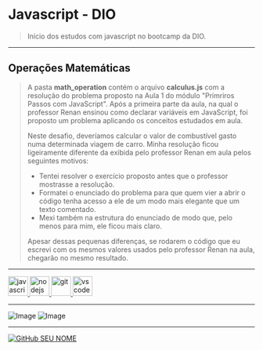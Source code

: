 # **Javascript - DIO**

> Início dos estudos com javascript no bootcamp da DIO.
>
---
## **Operações Matemáticas**
> A pasta **math_operation** contém o arquivo **calculus.js** com a resolução do problema proposto na Aula 1 do módulo "Primriros Passos com JavaScript". Após a primeira parte da aula, na qual o professor Renan ensinou como declarar variáveis em JavaScript, foi proposto um problema aplicando os conceitos estudados em aula.
> 
>Neste desafio, deveríamos calcular o valor de combustível gasto numa determinada viagem de carro. Minha resolução ficou ligeiramente diferente da exibida pelo professor Renan em aula pelos seguintes motivos:
>
> - Tentei resolver o exercício proposto antes que o professor mostrasse a resolução.
> - Formatei o enunciado do problema para que quem vier a abrir o código tenha acesso a ele de um modo mais elegante que um texto comentado.
> - Mexi também na estrutura do enunciado de modo que, pelo menos para mim, ele ficou mais claro.
>
> Apesar dessas pequenas diferenças, se rodarem o código que eu escrevi com os mesmos valores usados pelo professor Renan na aula, chegarão no mesmo resultado.
---

<a href="https://developer.mozilla.org/en-US/docs/Web/JavaScript">
      <img src="https://cdn.jsdelivr.net/gh/devicons/devicon/icons/javascript/javascript-original.svg" alt="javascript" width="40" height="40"/>
   </a>
<a href="https://nodejs.org">
      <img src="https://cdn.jsdelivr.net/gh/devicons/devicon/icons/nodejs/nodejs-original.svg" alt="nodejs" width="40" height="40"/>
   </a>   
 <a href="https://git-scm.com/">
      <img src="https://cdn.jsdelivr.net/gh/devicons/devicon/icons/git/git-original.svg" alt="git" width="40" height="40"/>
   </a>  
   <a href="https://code.visualstudio.com/">
      <img src="https://cdn.jsdelivr.net/gh/devicons/devicon/icons/vscode/vscode-original.svg" alt="vscode" width="40" height="40"/>
   </a>

---    
![Image](https://img.shields.io/badge/GitHub-100000?style=for-the-badge&logo=github&logoColor=white)
![Image](https://img.shields.io/badge/Markdown-000000?style=for-the-badge&logo=markdown&logoColor=white)

---

[![GitHub SEU NOME]( https://img.shields.io/github/followers/AmandaPardinho?label=follow&style=social)](https://github.com/AmandaPardinho)